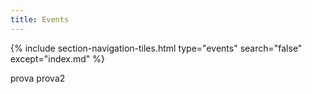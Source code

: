```yaml
---
title: Events
---
```

{% include section-navigation-tiles.html type="events" search="false" except="index.md" %}


<table class="card-header card h100">
  prova
  <thread>prova2
  
  
  
  
  
  
  
  
  
  
  
  
   </thread>
  </table>
